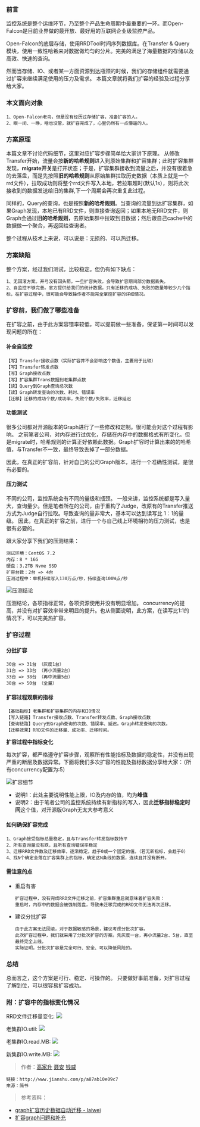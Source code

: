 <!-- toc -->

### 前言

监控系统是整个运维环节，乃至整个产品生命周期中最重要的一环。而Open-Falcon是目前业界做的最开放、最好用的互联网企业级监控产品。

Open-Falcon的底层存储，使用RRDTool时间序列数据库。在Transfer & Query模块，使用一致性哈希来对数据做均匀的分片。完美的满足了海量数据的存储以及高效、快速的查询。

然而当存储、IO、或者某一方面资源到达瓶颈的时候，我们的存储组件就需要通过扩容来继续满足使用的压力及需求。
本篇文章就将我们扩容的经验及过程分享给大家。


### 本文面向对象

    1、Open-Falcon老鸟，但是没有经历过存储扩容，准备扩容的人。
    2、眼一闭、一睁，啥也没管，就扩容完成了，心里仍然有一点懵逼的人。

### 方案原理

本篇文章不讨论代码细节，这里对应扩容步骤简单给大家讲下原理。
从修改Transfer开始，流量会按**新的哈希规则**进入到原始集群和扩容集群；此时扩容集群发现，**migrate开关**是打开状态；于是，扩容集群接收到流量之后，并没有很着急的去落盘，而是先按照**旧的哈希规则**从原始集群拉取历史数据（本质上就是一个rrd文件），拉取成功则将整个rrd文件写入本地，若拉取超时(默认1s），则将此次接收到的数据发送给旧的集群,下一个周期会再次重复此过程。

同样的，Query的查询，也是按照**新的哈希规则**。当查询的流量到达扩容集群，如果Graph发现，本地已有RRD文件，则直接查询返回；如果本地无RRD文件，则Graph会通过**旧的哈希规则**，去原始集群中拉取到旧数据；然后跟自己cache中的数据做一个聚合，再返回给查询者。

整个过程从技术上来说，可以说是：无损的、可以热迁移。

### 方案缺陷

整个方案，经过我们测试，比较稳定。但仍有如下缺点：

    1、无回滚方案。开弓没有回头箭。一旦扩容失败，会导致扩容期间部分数据丢失。
    2、自监控不够完善。官方提供给我们的统计数据，只有迁移的成功、失败的数量等较少几个指标，在扩容过程中，很可能会导致操作者不能完全掌控扩容的详细情况。

### 扩容前，我们做了哪些准备

在扩容之前，由于此方案容错率较低，可以提前做一些准备，保证第一时间可以发现问题的所在：

#### 补全自监控

    【写】Transfer接收点数（实际扩容并不会影响这个数值，主要用于比较）
    【写】Transfer转发点数
    【写】Graph接收点数
    【写】扩容集群Trans数据到老集群点数
    【读】Query到Graph查询总次数
    【读】Graph转发查询的次数、耗时、错误率
    【迁移】迁移的成功个数/成功率，失败个数/失败率，迁移延迟

#### 功能测试

很多公司都对开源版本的Graph进行了一些修改和定制。很可能会对这个过程有影响。
之前笔者公司，对内存进行过优化，存储在内存中的数据格式有所变化。但是migrate时，哈希规则的计算正好依赖此数据。Graph扩容时计算出来的的哈希值，与Transfer不一致，最终导致丢掉了一部分数据。

因此，在真正的扩容前，针对自己的公司Graph版本，进行一个准确性测试，是很有必要的。

#### 压力测试

不同的公司，监控系统会有不同的量级和瓶颈。
一般来讲，监控系统都是写入量大，查询量少。但是笔者所在的公司，由于重构了Judge，改原有的Transfer推送方式为Judge自行拉取。导致查询的量非常大，基本可以达到读写比 1：1的量级。 
因此，在真正的扩容之前，进行一个与自己线上环境相符的压力测试，也是很有必要的。

跟大家分享下我们的压测结果：

    测试环境：CentOS 7.2
    内存：8 * 16G
    硬盘：3.2TB Nvme SSD
    扩容台数：2台 => 4台
    压测过程中：单机持续写入130万点/秒，持续查询100W点/秒

![压测结论](../image/practice_graph-scaling_quantity.png)

压测结论，各项指标正常，各项资源使用并没有明显增加。
concurrency的提高，并没有对扩容效率带来明显的提升。也从侧面说明，此方案，在读写比1:1的情况下，可以完美热扩容。


### 扩容过程

#### 分批扩容

    30台 => 31台 （灰度1台）
    31台 => 33台 （再小流量2台）
    33台 => 38台 （再中流量5台）
    38台 => 50台 （全量）

#### 扩容过程观察的指标

    【基础指标】老集群和扩容集群的内存和IO情况
    【写入链路】Transfer接收点数、Transfer转发点数、Graph接收点数
    【查询链路】Query到Graph查询的次数、错误率、延迟。Graph转发查询的次数。
    【迁移效果】RRD文件的迁移量、成功率、迁移时间。

**扩容过程中指标变化**

每次扩容，都严格遵守扩容步骤，观察所有性能指标及数据的稳定性，并没有出现严重的断层及数据异常。下面将我们多次扩容的性能及指标数据分享给大家：（所有concurrency配置为:5）

![扩容细节](../image/practice_graph-scaling_stats.png)

* 说明1：此处主要说明性能上限，IO及内存的值，均为**峰值**
* 说明2：由于笔者公司的监控系统持续有新指标的写入，因此**迁移指标稳定时间**这个值，对开源版Graph无太大参考意义

#### 如何确保扩容完成

    1、Graph接受指标总量稳定，且与Transfer转发指标数持平
    2、所有查询量没有跌，且所有查询错误率稳定
    3、迁移RRD文件数及迁移效率，逐渐稳定。趋于0或一个固定的值。（若无新指标，会趋于0）
    4、找N个确定会落在扩容集群上的指标，确定这N条线的数据，连续且并没有断开。

#### 需注意的点

+ 重启有害
    
      扩容过程中，没有完成RRD文件迁移之前，扩容集群重启就意味着扩容失败：
      重启时，内存中的数据会被强制落盘，导致未迁移完成的RRD文件无法再次迁移。


+ 建议分批扩容

      由于此方案无法回滚，对于数据敏感的场景，建议考虑分批次扩容。
      此次扩容过程中，我们就采用了分批次扩容的方案。先灰度一台，再小流量2台、5台，直至最终完全上线。
      实际证明，分批次扩容是完全可行、安全、可以降低风险的。

### 总结

总而言之，这个方案是可行、稳定、可操作的。
只要做好事前准备，对扩容过程了解到位，可以很容易扩容成功。

### 附：扩容中的指标变化情况


RRD文件迁移量变化:
![](../image/practice_graph-scaling_rrd.png)

老集群IO.util:
![](../image/practice_graph-scaling_io01.png)

老集群IO.read.MB:
![](../image/practice_graph-scaling_io02.png)

新集群IO.write.MB:
![](../image/practice_graph-scaling_io03.png)


> 作者：[高家升](http://blog.gaojiasheng.com/) [聂安](https://github.com/niean) [钱威](https://github.com/n4mine)

    链接：http://www.jianshu.com/p/a87ab10e09c7
    來源：简书

> 参考资料：
- [graph扩容历史数据自动迁移 - laiwei](http://www.jianshu.com/p/16baba04c959)
- [扩容graph问题和补充](https://github.com/open-falcon/falcon-plus/issues/726)